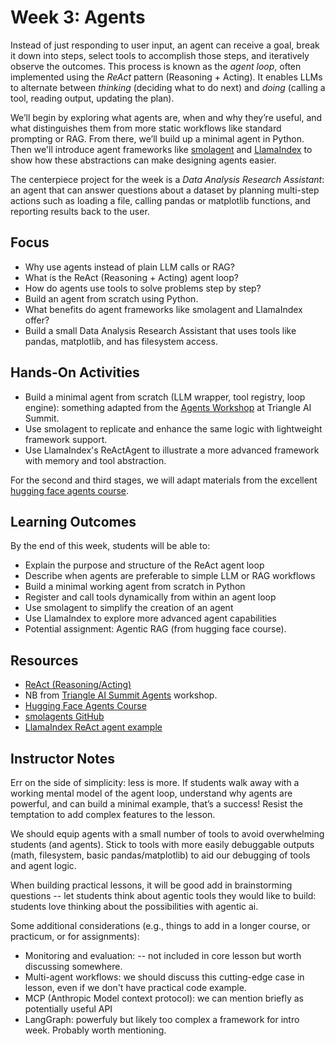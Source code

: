 # Week 3: Agents
Instead of just responding to user input, an agent can receive a goal, break it down into steps, select tools to accomplish those steps, and iteratively observe the outcomes. This process is known as the *agent loop*, often implemented using the *ReAct* pattern (Reasoning + Acting). It enables LLMs to alternate between *thinking* (deciding what to do next) and *doing* (calling a tool, reading output, updating the plan).

We’ll begin by exploring what agents are, when and why they’re useful, and what distinguishes them from more static workflows like standard prompting or RAG. From there, we’ll build up a minimal agent in Python. Then we'll introduce agent frameworks like [smolagent](https://github.com/smol-ai/smol-agent) and [LlamaIndex](https://docs.llamaindex.ai/en/stable/examples/agent/react_agent/) to show how these abstractions can make designing agents easier.

The centerpiece project for the week is a *Data Analysis Research Assistant*: an agent that can answer questions about a dataset by planning multi-step actions such as loading a file, calling pandas or matplotlib functions, and reporting results back to the user.

## Focus
- Why use agents instead of plain LLM calls or RAG?
- What is the ReAct (Reasoning + Acting) agent loop?
- How do agents use tools to solve problems step by step?
- Build an agent from scratch using Python.
- What benefits do agent frameworks like smolagent and LlamaIndex offer?
- Build a small Data Analysis Research Assistant that uses tools like pandas, matplotlib, and has filesystem access.

## Hands-On Activities
- Build a minimal agent from scratch (LLM wrapper, tool registry, loop engine): something adapted from the [Agents Workshop](https://ai.duke.edu/triangle-ai-summit/) at Triangle AI Summit. 
- Use smolagent to replicate and enhance the same logic with lightweight framework support.
- Use LlamaIndex's ReActAgent to illustrate a more advanced framework with memory and tool abstraction.

For the second and third stages, we will adapt materials from the excellent [hugging face agents course](https://huggingface.co/learn/agents-course/).

## Learning Outcomes
By the end of this week, students will be able to:

- Explain the purpose and structure of the ReAct agent loop
- Describe when agents are preferable to simple LLM or RAG workflows
- Build a minimal working agent from scratch in Python
- Register and call tools dynamically from within an agent loop
- Use smolagent to simplify the creation of an agent
- Use LlamaIndex to explore more advanced agent capabilities
- Potential assignment: Agentic RAG (from hugging face course).


## Resources
- [ReAct (Reasoning/Acting)](https://react-lm.github.io/)
- NB from [Triangle AI Summit Agents](https://ai.duke.edu/triangle-ai-summit/) workshop. 
- [Hugging Face Agents Course](https://huggingface.co/learn/agents-course/)
- [smolagents GitHub](https://github.com/huggingface/smolagents)
- [LlamaIndex ReAct agent example](https://docs.llamaindex.ai/en/stable/examples/agent/react_agent/)

## Instructor Notes
Err on the side of simplicity: less is more. If students walk away with a working mental model of the agent loop, understand why agents are powerful, and can build a minimal example, that’s a success! Resist the temptation to add complex features to the lesson. 

We should equip agents with a small number of tools to avoid overwhelming students (and agents). Stick to tools with more easily debuggable outputs (math, filesystem, basic pandas/matplotlib) to aid our debugging of tools and agent logic. 

When building practical lessons, it will be good add in brainstorming questions -- let students  think about agentic tools they would like to build: students love thinking about the possibilities with agentic ai. 
  
Some additional considerations (e.g., things to add in a longer course, or practicum, or for assignments): 

- Monitoring and evaluation:  -- not included in core lesson but worth discussing somewhere. 
- Multi-agent workflows: we should discuss this cutting-edge case in lesson, even if we don't have practical code example.
- MCP (Anthropic Model context protocol): we can mention briefly as potentially useful API
- LangGraph: powerfuly but likely too complex a framework for intro week. Probably worth mentioning.



